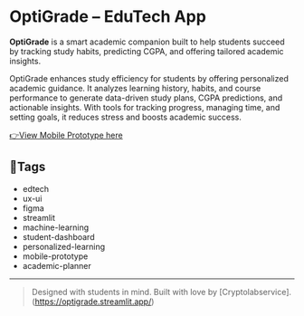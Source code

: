 # OptiGrade – EduTech App
**OptiGrade** is a smart academic companion built to help students succeed by tracking study habits, predicting CGPA, and offering tailored academic insights.

OptiGrade enhances study efficiency for students by offering personalized academic guidance. It analyzes learning history, habits, and course performance to generate data-driven study plans, CGPA predictions, and actionable insights. With tools for tracking progress, managing time, and setting goals, it reduces stress and boosts academic success.

[👉View Mobile Prototype here](https://www.figma.com/proto/B2L8DOx0u3xuSWPhKpJpO5/OptiGrade-Mobile-App---EduTech?node-id=810-1023&t=LkykJEw02nadKihK-1&starting-point-node-id=802%3A966&content-scaling=fixed)

## 🔖Tags
- edtech  
- ux-ui  
- figma  
- streamlit  
- machine-learning  
- student-dashboard  
- personalized-learning  
- mobile-prototype  
- academic-planner  
---

> Designed with students in mind. Built with love by [Cryptolabservice].
(https://optigrade.streamlit.app/)
